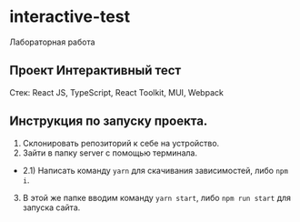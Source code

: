 # interactive-test
Лабораторная работа
## Проект Интерактивный тест
Стек: React JS, TypeScript, React Toolkit, MUI, Webpack
## Инструкция по запуску проекта.
1) Склонировать репозиторий к себе на устройство.
2) Зайти в папку server с помощью терминала.
 - 2.1) Написать команду ```yarn``` для скачивания зависимостей, либо ```npm i```.
3) В этой же папке вводим команду ```yarn start```, либо ```npm run start``` для запуска сайта.
